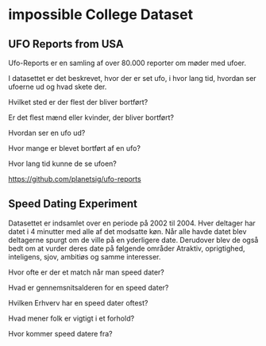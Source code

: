 # impossible College Dataset

## UFO Reports from USA

Ufo-Reports er en samling af over 80.000 reporter om møder med ufoer.

I datasettet er det beskrevet, hvor der er set ufo, i hvor lang tid, hvordan ser ufoerne ud og hvad skete der.

Hvilket sted er der flest der bliver bortført?

Er det flest mænd eller kvinder, der bliver bortført?

Hvordan ser en ufo ud?

Hvor mange er blevet bortført af en ufo?

Hvor lang tid kunne de se ufoen?


https://github.com/planetsig/ufo-reports

## Speed Dating Experiment

Datasettet er indsamlet over en periode på 2002 til 2004. Hver deltager har datet i 4 minutter med alle af det modsatte køn. Når alle havde datet blev deltagerne spurgt om de ville på en yderligere date. Derudover blev de også bedt om at vurder deres date på følgende områder Atraktiv, oprigtighed, inteligens, sjov, ambitiøs og samme interesser.

Hvor ofte er der et match når man speed dater?

Hvad er gennemsnitsalderen for en speed dater?

Hvilken Erhverv har en speed dater oftest?

Hvad mener folk er vigtigt i et forhold?

Hvor kommer speed datere fra?



